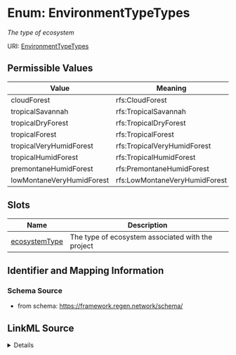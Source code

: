 # Enum: EnvironmentTypeTypes




_The type of ecosystem_



URI: [EnvironmentTypeTypes](EnvironmentTypeTypes.md)

## Permissible Values

| Value | Meaning | Description |
| --- | --- | --- |
| cloudForest | rfs:CloudForest |  |
| tropicalSavannah | rfs:TropicalSavannah |  |
| tropicalDryForest | rfs:TropicalDryForest |  |
| tropicalForest | rfs:TropicalForest |  |
| tropicalVeryHumidForest | rfs:TropicalVeryHumidForest |  |
| tropicalHumidForest | rfs:TropicalHumidForest |  |
| premontaneHumidForest | rfs:PremontaneHumidForest |  |
| lowMontaneVeryHumidForest | rfs:LowMontaneVeryHumidForest |  |




## Slots

| Name | Description |
| ---  | --- |
| [ecosystemType](ecosystemType.md) | The type of ecosystem associated with the project |






## Identifier and Mapping Information







### Schema Source


* from schema: https://framework.regen.network/schema/






## LinkML Source

<details>
```yaml
name: EnvironmentTypeTypes
description: The type of ecosystem
from_schema: https://framework.regen.network/schema/
rank: 1000
permissible_values:
  cloudForest:
    text: cloudForest
    meaning: rfs:CloudForest
  tropicalSavannah:
    text: tropicalSavannah
    meaning: rfs:TropicalSavannah
  tropicalDryForest:
    text: tropicalDryForest
    meaning: rfs:TropicalDryForest
  tropicalForest:
    text: tropicalForest
    meaning: rfs:TropicalForest
  tropicalVeryHumidForest:
    text: tropicalVeryHumidForest
    meaning: rfs:TropicalVeryHumidForest
  tropicalHumidForest:
    text: tropicalHumidForest
    meaning: rfs:TropicalHumidForest
  premontaneHumidForest:
    text: premontaneHumidForest
    meaning: rfs:PremontaneHumidForest
  lowMontaneVeryHumidForest:
    text: lowMontaneVeryHumidForest
    meaning: rfs:LowMontaneVeryHumidForest

```
</details>
